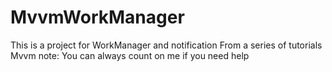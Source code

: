 # MvvmWorkManager
This is a project for WorkManager and notification From a series of tutorials Mvvm
note: You can always count on me if you need help
